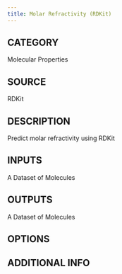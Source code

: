 ```yaml
---
title: Molar Refractivity (RDKit)
---
```


## CATEGORY
Molecular Properties
## SOURCE
RDKit
## DESCRIPTION
Predict molar refractivity using RDKit

## INPUTS
A Dataset of Molecules

## OUTPUTS
A Dataset of Molecules

## OPTIONS
## ADDITIONAL INFO
